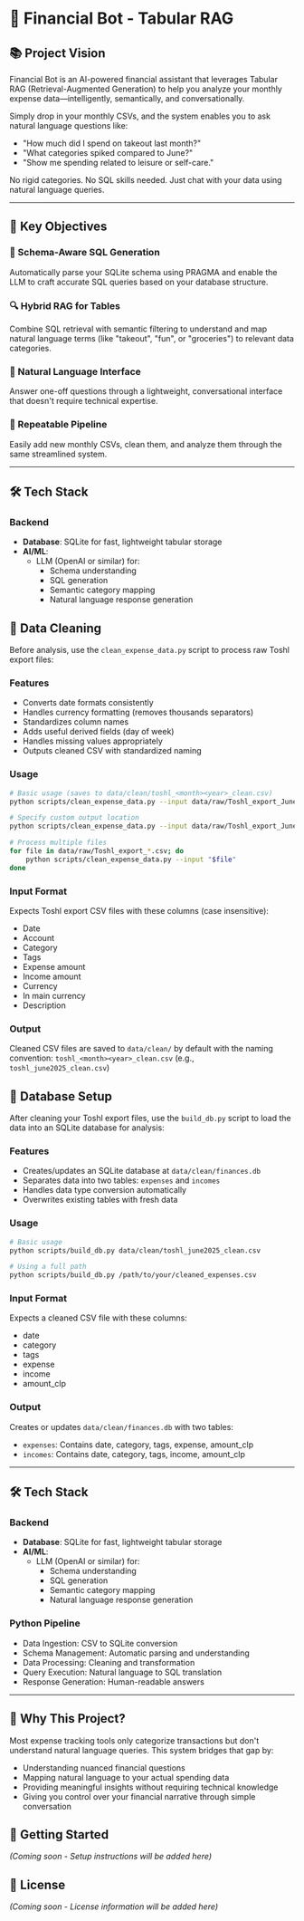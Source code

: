 # 💸 Financial Bot - Tabular RAG

## 📚 Project Vision

Financial Bot is an AI-powered financial assistant that leverages Tabular RAG (Retrieval-Augmented Generation) to help you analyze your monthly expense data—intelligently, semantically, and conversationally.

Simply drop in your monthly CSVs, and the system enables you to ask natural language questions like:

- "How much did I spend on takeout last month?"
- "What categories spiked compared to June?"
- "Show me spending related to leisure or self-care."

No rigid categories. No SQL skills needed. Just chat with your data using natural language queries.

---

## 🎯 Key Objectives

### 🧠 Schema-Aware SQL Generation
Automatically parse your SQLite schema using PRAGMA and enable the LLM to craft accurate SQL queries based on your database structure.

### 🔍 Hybrid RAG for Tables
Combine SQL retrieval with semantic filtering to understand and map natural language terms (like "takeout", "fun", or "groceries") to relevant data categories.

### 💬 Natural Language Interface
Answer one-off questions through a lightweight, conversational interface that doesn't require technical expertise.

### 🔄 Repeatable Pipeline
Easily add new monthly CSVs, clean them, and analyze them through the same streamlined system.

---

## 🛠️ Tech Stack

### Backend

- **Database**: SQLite for fast, lightweight tabular storage
- **AI/ML**: 
  - LLM (OpenAI or similar) for:
    - Schema understanding
    - SQL generation
    - Semantic category mapping
    - Natural language response generation

## 🧹 Data Cleaning

Before analysis, use the `clean_expense_data.py` script to process raw Toshl export files:

### Features

- Converts date formats consistently
- Handles currency formatting (removes thousands separators)
- Standardizes column names
- Adds useful derived fields (day of week)
- Handles missing values appropriately
- Outputs cleaned CSV with standardized naming

### Usage

```bash
# Basic usage (saves to data/clean/toshl_<month><year>_clean.csv)
python scripts/clean_expense_data.py --input data/raw/Toshl_export_June_2025.csv

# Specify custom output location
python scripts/clean_expense_data.py --input data/raw/Toshl_export_June_2025.csv --output data/processed/my_cleaned_data.csv

# Process multiple files
for file in data/raw/Toshl_export_*.csv; do
    python scripts/clean_expense_data.py --input "$file"
done
```

### Input Format

Expects Toshl export CSV files with these columns (case insensitive):

- Date
- Account
- Category
- Tags
- Expense amount
- Income amount
- Currency
- In main currency
- Description

### Output

Cleaned CSV files are saved to `data/clean/` by default with the naming convention:
`toshl_<month><year>_clean.csv` (e.g., `toshl_june2025_clean.csv`)

## 💾 Database Setup

After cleaning your Toshl export files, use the `build_db.py` script to load the data into an SQLite database for analysis:

### Features

- Creates/updates an SQLite database at `data/clean/finances.db`
- Separates data into two tables: `expenses` and `incomes`
- Handles data type conversion automatically
- Overwrites existing tables with fresh data

### Usage

```bash
# Basic usage
python scripts/build_db.py data/clean/toshl_june2025_clean.csv

# Using a full path
python scripts/build_db.py /path/to/your/cleaned_expenses.csv
```

### Input Format

Expects a cleaned CSV file with these columns:
- date
- category
- tags
- expense
- income
- amount_clp

### Output

Creates or updates `data/clean/finances.db` with two tables:
- `expenses`: Contains date, category, tags, expense, amount_clp
- `incomes`: Contains date, category, tags, income, amount_clp

---

## 🛠️ Tech Stack

### Backend
- **Database**: SQLite for fast, lightweight tabular storage
- **AI/ML**: 
  - LLM (OpenAI or similar) for:
    - Schema understanding
    - SQL generation
    - Semantic category mapping
    - Natural language response generation

### Python Pipeline
- Data Ingestion: CSV to SQLite conversion
- Schema Management: Automatic parsing and understanding
- Data Processing: Cleaning and transformation
- Query Execution: Natural language to SQL translation
- Response Generation: Human-readable answers

---

## 💭 Why This Project?

Most expense tracking tools only categorize transactions but don't understand natural language queries. This system bridges that gap by:

- Understanding nuanced financial questions
- Mapping natural language to your actual spending data
- Providing meaningful insights without requiring technical knowledge
- Giving you control over your financial narrative through simple conversation

## 🚀 Getting Started
*(Coming soon - Setup instructions will be added here)*

## 📝 License
*(Coming soon - License information will be added here)*